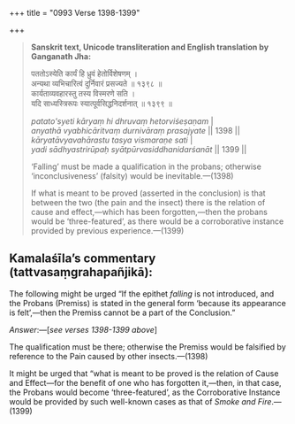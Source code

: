 +++
title = "0993 Verse 1398-1399"

+++
> **Sanskrit text, Unicode transliteration and English translation by Ganganath Jha:** 
>
> पततोऽस्येति कार्यं हि ध्रुवं हेतोर्विशेषणम् ।  
> अन्यथा व्यभिचारित्वं दुर्निवारं प्रसज्यते ॥ १३९८ ॥  
> कार्यताव्यवहारस्तु तस्य विस्मरणे सति ।  
> यदि साध्यस्त्रिरूपः स्यात्पूर्वसिद्धनिदर्शनात् ॥ १३९९ ॥ 
>
> *patato'syeti kāryaṃ hi dhruvaṃ hetorviśeṣaṇam* \|  
> *anyathā vyabhicāritvaṃ durnivāraṃ prasajyate* \|\| 1398 \|\|  
> *kāryatāvyavahārastu tasya vismaraṇe sati* \|  
> *yadi sādhyastrirūpaḥ syātpūrvasiddhanidarśanāt* \|\| 1399 \|\| 
>
> ‘Falling’ must be made a qualification in the probans; otherwise ‘inconclusiveness’ (falsity) would be inevitable.—(1398) 
>
> If what is meant to be proved (asserted in the conclusion) is that between the two (the pain and the insect) there is the relation of cause and effect,—which has been forgotten,—then the probans would be ‘three-featured’, as there would be a corroborative instance provided by previous experience.—(1399)



## Kamalaśīla’s commentary (tattvasaṃgrahapañjikā):

The following might be urged “If the epithet *falling* is not introduced, and the Probans (Premiss) is stated in the general form ‘because its appearance is felt’,—then the Premiss cannot be a part of the Conclusion.”

*Answer*:—[*see verses 1398-1399 above*]

The qualification must be there; otherwise the Premiss would be falsified by reference to the Pain caused by other insects.—(1398)

It might be urged that “what is meant to be proved is the relation of Cause and Effect—for the benefit of one who has forgotten it,—then, in that case, the Probans would become ‘three-featured’, as the Corroborative Instance would be provided by such well-known cases as that of *Smoke and Fire*.—(1399)




